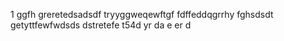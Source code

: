 1
ggfh
greretedsadsdf
tryyggweqewftgf
fdffeddqgrrhy
fghsdsdt
getyttfewfwdsds
dstretefe
t54d
yr
da
e
er
d
